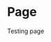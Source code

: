 <link type="text/css" rel="stylesheet" media="all" href="ramtinmoslemi.github.io/style.css" />
<link rel="stylesheet" href="https://cdnjs.cloudflare.com/ajax/libs/font-awesome/6.5.0/css/all.min.css">

# Page
Testing page
